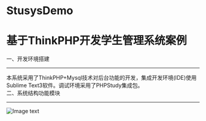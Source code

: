 # StusysDemo
基于ThinkPHP开发学生管理系统案例
=
一、开发环境搭建
_____
本系统采用了ThinkPHP+Mysql技术对后台功能的开发，集成开发环境(IDE)使用Sublime Text3软件。调试环境采用了PHPStudy集成包。<br>
二、系统结构功能模块
____
![Image text](https://github.com/blankdenghan/StusysDemo/blob/master/images/1.png)
